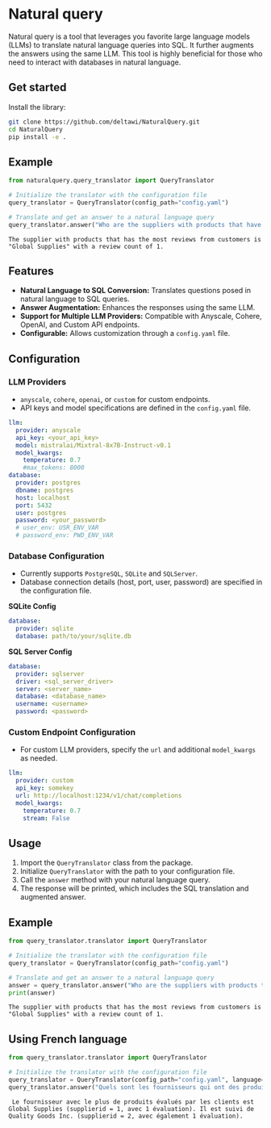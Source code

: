 # Natural query

Natural query is a tool that leverages you favorite large language models (LLMs) to translate natural language queries into SQL. It further augments the answers using the same LLM. This tool is highly beneficial for those who need to interact with databases in natural language.

## Get started

Install the library:
```bash
git clone https://github.com/deltawi/NaturalQuery.git
cd NaturalQuery
pip install -e .
```
## Example

```python
from naturalquery.query_translator import QueryTranslator

# Initialize the translator with the configuration file
query_translator = QueryTranslator(config_path="config.yaml")

# Translate and get an answer to a natural language query
query_translator.answer("Who are the suppliers with products that have the most reviews from costumers ?")
```
```text
The supplier with products that has the most reviews from customers is "Global Supplies" with a review count of 1.
```

## Features

- **Natural Language to SQL Conversion:** Translates questions posed in natural language to SQL queries.
- **Answer Augmentation:** Enhances the responses using the same LLM.
- **Support for Multiple LLM Providers:** Compatible with Anyscale, Cohere, OpenAI, and Custom API endpoints.
- **Configurable:** Allows customization through a `config.yaml` file.

## Configuration

### LLM Providers
- `anyscale`, `cohere`, `openai`, or `custom` for custom endpoints.
- API keys and model specifications are defined in the `config.yaml` file.
```yaml
llm:
  provider: anyscale
  api_key: <your_api_key>
  model: mistralai/Mixtral-8x7B-Instruct-v0.1
  model_kwargs:
    temperature: 0.7
    #max_tokens: 8000
database:
  provider: postgres
  dbname: postgres
  host: localhost
  port: 5432
  user: postgres
  password: <your_password>
  # user_env: USR_ENV_VAR
  # password_env: PWD_ENV_VAR

```

### Database Configuration
- Currently supports `PostgreSQL`, `SQLite` and `SQLServer`.
- Database connection details (host, port, user, password) are specified in the configuration file.

**SQLite Config**
```yaml
database:
  provider: sqlite
  database: path/to/your/sqlite.db
```

**SQL Server Config**
```yaml
database:
  provider: sqlserver
  driver: <sql_server_driver>
  server: <server_name>
  database: <database_name>
  username: <username>
  password: <password>
```

### Custom Endpoint Configuration
- For custom LLM providers, specify the `url` and additional `model_kwargs` as needed.
```yaml
llm:
  provider: custom
  api_key: somekey
  url: http://localhost:1234/v1/chat/completions
  model_kwargs:
    temperature: 0.7
    stream: False
```
## Usage

1. Import the `QueryTranslator` class from the package.
2. Initialize `QueryTranslator` with the path to your configuration file.
3. Call the `answer` method with your natural language query.
4. The response will be printed, which includes the SQL translation and augmented answer.

## Example

```python
from query_translator.translator import QueryTranslator

# Initialize the translator with the configuration file
query_translator = QueryTranslator(config_path="config.yaml")

# Translate and get an answer to a natural language query
answer = query_translator.answer("Who are the suppliers with products that have the most reviews from costumers ?")
print(answer)
```
```text
The supplier with products that has the most reviews from customers is "Global Supplies" with a review count of 1.
```

## Using French language

```python
from query_translator.translator import QueryTranslator

# Initialize the translator with the configuration file
query_translator = QueryTranslator(config_path="config.yaml", language="Fr")
query_translator.answer("Quels sont les fournisseurs qui ont des produits les plus notés par les clients ?")
```

```text
 Le fournisseur avec le plus de produits évalués par les clients est Global Supplies (supplierid = 1, avec 1 évaluation). Il est suivi de Quality Goods Inc. (supplierid = 2, avec également 1 évaluation).
```